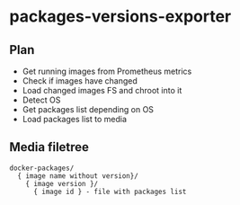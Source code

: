 # packages-versions-exporter

## Plan
* Get running images from Prometheus metrics
* Check if images have changed
* Load changed images FS and chroot into it
* Detect OS
* Get packages list depending on OS
* Load packages list to media

## Media filetree

```
docker-packages/
  { image name without version}/
    { image version }/
      { image id } - file with packages list
```
